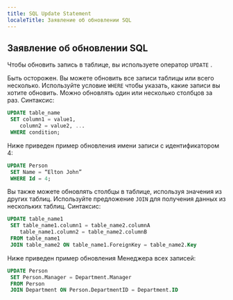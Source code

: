 ```yaml
---
title: SQL Update Statement
localeTitle: Заявление об обновлении SQL
---
```

## Заявление об обновлении SQL

Чтобы обновить запись в таблице, вы используете оператор `UPDATE` .

Быть осторожен. Вы можете обновить все записи таблицы или всего несколько. Используйте условие `WHERE` чтобы указать, какие записи вы хотите обновить. Можно обновлять один или несколько столбцов за раз. Синтаксис:

```sql
UPDATE table_name 
 SET column1 = value1, 
    column2 = value2, ... 
 WHERE condition; 
```

Ниже приведен пример обновления имени записи с идентификатором 4:

```sql
UPDATE Person 
 SET Name = “Elton John” 
 WHERE Id = 4; 
```

Вы также можете обновлять столбцы в таблице, используя значения из других таблиц. Используйте предложение `JOIN` для получения данных из нескольких таблиц. Синтаксис:

```sql
UPDATE table_name1 
 SET table_name1.column1 = table_name2.columnA 
    table_name1.column2 = table_name2.columnB 
 FROM table_name1 
 JOIN table_name2 ON table_name1.ForeignKey = table_name2.Key 
```

Ниже приведен пример обновления Менеджера всех записей:

```sql
UPDATE Person 
 SET Person.Manager = Department.Manager 
 FROM Person 
 JOIN Department ON Person.DepartmentID = Department.ID 

```